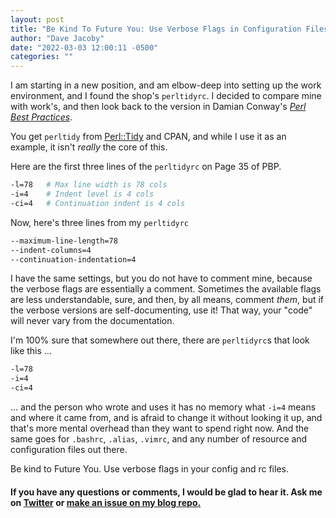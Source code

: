 ```yaml
---
layout: post
title: "Be Kind To Future You: Use Verbose Flags in Configuration Files"
author: "Dave Jacoby"
date: "2022-03-03 12:00:11 -0500"
categories: ""
---
```


I am starting in a new position, and am elbow-deep into setting up the work environment, and I found the shop's `perltidyrc`. I decided to compare mine with work's, and then look back to the version in Damian Conway's [_Perl Best Practices_](https://www.oreilly.com/library/view/perl-best-practices/0596001738/).

You get `perltidy` from [Perl::Tidy](https://metacpan.org/pod/Perl::Tidy) and CPAN, and while I use it as an example, it isn't _really_ the core of this.

Here are the first three lines of the `perltidyrc` on Page 35 of PBP.

```bash
-l=78   # Max line width is 78 cols
-i=4    # Indent level is 4 cols
-ci=4   # Continuation indent is 4 cols
```

Now, here's three lines from my `perltidyrc`

```bash
--maximum-line-length=78
--indent-columns=4
--continuation-indentation=4
```

I have the same settings, but you do not have to comment mine, because the verbose flags are essentially a comment. Sometimes the available flags are less understandable, sure, and then, by all means, comment _them_, but if the verbose versions are self-documenting, use it! That way, your "code" will never vary from the documentation.

I'm 100% sure that somewhere out there, there are `perltidyrc`s that look like this ...

```bash
-l=78
-i=4
-ci=4
```

... and the person who wrote and uses it has no memory what `-i=4` means and where it came from, and is afraid to change it without looking it up, and that's more mental overhead than they want to spend right now. And the same goes for `.bashrc`, `.alias`, `.vimrc`, and any number of resource and configuration files out there.

Be kind to Future You. Use verbose flags in your config and rc files.

#### If you have any questions or comments, I would be glad to hear it. Ask me on [Twitter](https://twitter.com/jacobydave) or [make an issue on my blog repo.](https://github.com/jacoby/jacoby.github.io)
